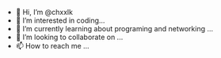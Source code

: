 - 👋 Hi, I’m @chxxlk
- 👀 I’m interested in coding...
- 🌱 I’m currently learning about programing and networking ...
- 💞️ I’m looking to collaborate on ...
- 📫 How to reach me ...

<!---
chxxlk/chxxlk is a ✨ special ✨ repository because its `README.md` (this file) appears on your GitHub profile.
You can click the Preview link to take a look at your changes.
--->
